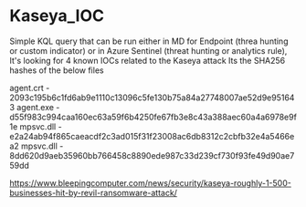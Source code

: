 # Kaseya_IOC
Simple KQL query that can be run either in MD for Endpoint (threa hunting or custom indicator) or in Azure Sentinel (threat hunting or analytics rule),
It's looking for 4 known IOCs related to the Kaseya attack
Its the SHA256 hashes of the below files

agent.crt - 2093c195b6c1fd6ab9e1110c13096c5fe130b75a84a27748007ae52d9e951643
agent.exe - d55f983c994caa160ec63a59f6b4250fe67fb3e8c43a388aec60a4a6978e9f1e
mpsvc.dll - e2a24ab94f865caeacdf2c3ad015f31f23008ac6db8312c2cbfb32e4a5466ea2
mpsvc.dll - 8dd620d9aeb35960bb766458c8890ede987c33d239cf730f93fe49d90ae759dd

https://www.bleepingcomputer.com/news/security/kaseya-roughly-1-500-businesses-hit-by-revil-ransomware-attack/
